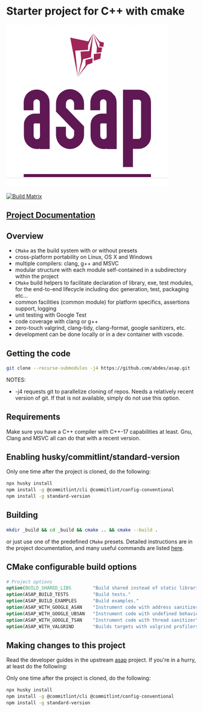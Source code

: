 # Starter project for C++ with cmake

![Start Now!!](doc/_static/logo.png "ASAP Logo")

[![Build Matrix](https://github.com/abdes/asap/actions/workflows/cmake-build.yml/badge.svg?branch=master)](https://github.com/abdes/asap/actions/workflows/cmake-build.yml)

## [Project Documentation](https://asap-projects.github.io/asap-mixin/asap_mixin_master/html/)

## Overview

- `CMake` as the build system with or without presets
- cross-platform portability on Linux, OS X and Windows
- multiple compilers: clang, g++ and MSVC
- modular structure with each module self-contained in a subdirectory within the project
- `CMake` build helpers to facilitate declaration of library, exe, test modules, for the
  end-to-end lifecycle including doc generation, test, packaging etc...
- common facilities (common module) for platform specifics, assertions support, logging
- unit testing with Google Test
- code coverage with clang or g++
- zero-touch valgrind, clang-tidy, clang-format, google sanitizers, etc.
- development can be done locally or in a dev container with vscode.

## Getting the code

```bash
git clone --recurse-submodules -j4 https://github.com/abdes/asap.git
```

NOTES:

- -j4 requests git to parallelize cloning of repos. Needs a relatively recent version of git. If
  that is not available, simply do not use this option.

## Requirements

Make sure you have a C++ compiler with C++-17 capabilities at least. Gnu, Clang and MSVC all can do
that with a recent version.

## Enabling husky/commitlint/standard-version

Only one time after the project is cloned, do the following:

```bash
npx husky install
npm install -g @commitlint/cli @commitlint/config-conventional
npm install -g standard-version
```

## Building

```bash
mkdir _build && cd _build && cmake .. && cmake --build .
```

or just use one of the predefined `CMake` presets. Detailed instructions are in
the project documentation, and many useful commands are listed
[here](https://abdes.github.io/asap/asap_master/html/getting-started/useful-commands.html).

## CMake configurable build options

```cmake
# Project options
option(BUILD_SHARED_LIBS        "Build shared instead of static libraries."              ON)
option(ASAP_BUILD_TESTS         "Build tests."                                           OFF)
option(ASAP_BUILD_EXAMPLES      "Build examples."                                        OFF)
option(ASAP_WITH_GOOGLE_ASAN    "Instrument code with address sanitizer"                 OFF)
option(ASAP_WITH_GOOGLE_UBSAN   "Instrument code with undefined behavior sanitizer"      OFF)
option(ASAP_WITH_GOOGLE_TSAN    "Instrument code with thread sanitizer"                  OFF)
option(ASAP_WITH_VALGRIND       "Builds targets with valgrind profilers added"           OFF)
```

## Making changes to this project

Read the developer guides in the upstream
[asap](https://abdes.github.io/asap/asap_master/html/)
project. If you're in a hurry, at least do the following:

Only one time after the project is cloned, do the following:

```bash
npx husky install
npm install -g @commitlint/cli @commitlint/config-conventional
npm install -g standard-version
```
